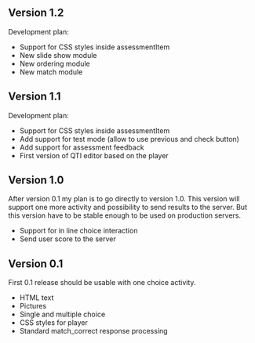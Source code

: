 ## Version 1.2 ##
Development plan:
  * Support for CSS styles inside assessmentItem
  * New slide show module
  * New ordering module
  * New match module




## Version 1.1 ##
Development plan:
  * Support for CSS styles inside assessmentItem
  * Add support for test mode (allow to use previous and check button)
  * Add support for assessment feedback
  * First version of QTI editor based on the player


## Version 1.0 ##
After version 0.1 my plan is to go directly to version 1.0. This version will support one more activity and possibility to send results to the server. But this version have to be stable enough to be used on production servers.

  * Support for in line choice interaction
  * Send user score to the server


## Version 0.1 ##
First 0.1 release should be usable with one choice activity.

  * HTML text
  * Pictures
  * Single and multiple choice
  * CSS styles for player
  * Standard match\_correct response processing